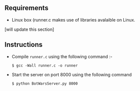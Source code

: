 
Requirements
------------

- Linux box (runner.c makes use of libraries avalaible on Linux.

[will update this section]


Instructions
------------

- Compile `runner.c` using the following command :-

    `$ gcc -Wall runner.c -o runner`

- Start the server on port 8000 using the following command    

    `$ python BotWarsServer.py 8000`
